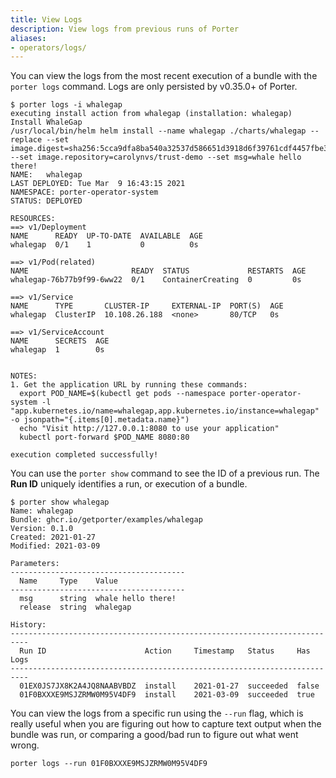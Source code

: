 ```yaml
---
title: View Logs
description: View logs from previous runs of Porter
aliases:
- operators/logs/
---
```


You can view the logs from the most recent execution of a bundle with the
`porter logs` command. Logs are only persisted by v0.35.0+ of Porter.

```console
$ porter logs -i whalegap
executing install action from whalegap (installation: whalegap)
Install WhaleGap
/usr/local/bin/helm helm install --name whalegap ./charts/whalegap --replace --set image.digest=sha256:5cca9dfa8ba540a32537d586651d3918d6f39761cdf4457fbe32c58c36c1defc --set image.repository=carolynvs/trust-demo --set msg=whale hello there!
NAME:   whalegap
LAST DEPLOYED: Tue Mar  9 16:43:15 2021
NAMESPACE: porter-operator-system
STATUS: DEPLOYED

RESOURCES:
==> v1/Deployment
NAME      READY  UP-TO-DATE  AVAILABLE  AGE
whalegap  0/1    1           0          0s

==> v1/Pod(related)
NAME                       READY  STATUS             RESTARTS  AGE
whalegap-76b77b9f99-6ww22  0/1    ContainerCreating  0         0s

==> v1/Service
NAME      TYPE       CLUSTER-IP     EXTERNAL-IP  PORT(S)  AGE
whalegap  ClusterIP  10.108.26.188  <none>       80/TCP   0s

==> v1/ServiceAccount
NAME      SECRETS  AGE
whalegap  1        0s


NOTES:
1. Get the application URL by running these commands:
  export POD_NAME=$(kubectl get pods --namespace porter-operator-system -l "app.kubernetes.io/name=whalegap,app.kubernetes.io/instance=whalegap" -o jsonpath="{.items[0].metadata.name}")
  echo "Visit http://127.0.0.1:8080 to use your application"
  kubectl port-forward $POD_NAME 8080:80

execution completed successfully!
```

You can use the `porter show` command to see the ID of a previous run. The **Run
ID** uniquely identifies a run, or execution of a bundle.

```console
$ porter show whalegap
Name: whalegap
Bundle: ghcr.io/getporter/examples/whalegap
Version: 0.1.0
Created: 2021-01-27
Modified: 2021-03-09

Parameters:
---------------------------------------
  Name     Type    Value
---------------------------------------
  msg      string  whale hello there!
  release  string  whalegap

History:
--------------------------------------------------------------------------
  Run ID                      Action     Timestamp   Status     Has Logs
--------------------------------------------------------------------------
  01EX0JS7JX8K2A4JQ8NAABVBDZ  install    2021-01-27  succeeded  false
  01F0BXXXE9MSJZRMW0M95V4DF9  install    2021-03-09  succeeded  true
```

You can view the logs from a specific run using the `--run` flag, which is
really useful when you are figuring out how to capture text output when the
bundle was run, or comparing a good/bad run to figure out what went wrong.

```console
porter logs --run 01F0BXXXE9MSJZRMW0M95V4DF9
```
